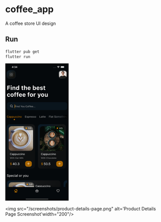 # coffee_app

A coffee store UI design

## Run

```
flutter pub get
flutter run
```

<img src="/screenshots/home-page.png" alt='Home Page Screenshot' width="200"/>

<img src="/screenshots/product-details-page.png" alt='Product Details Page Screenshot'width="200"/>

